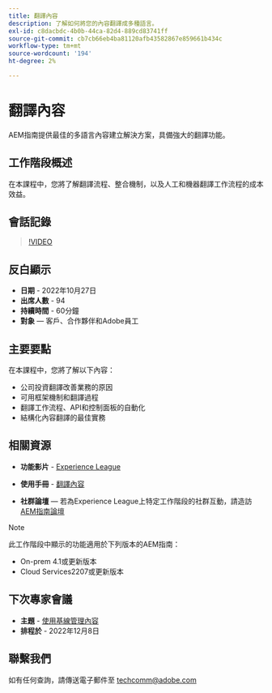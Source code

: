 ```yaml
---
title: 翻譯內容
description: 了解如何將您的內容翻譯成多種語言。
exl-id: c8dacbdc-4b0b-44ca-82d4-889cd83741ff
source-git-commit: cb7cb66eb4ba81120afb43582867e859661b434c
workflow-type: tm+mt
source-wordcount: '194'
ht-degree: 2%

---
```


# 翻譯內容

AEM指南提供最佳的多語言內容建立解決方案，具備強大的翻譯功能。

## 工作階段概述

在本課程中，您將了解翻譯流程、整合機制，以及人工和機器翻譯工作流程的成本效益。

## 會話記錄

>[!VIDEO](https://video.tv.adobe.com/v/3414140/translation-aem-guides?quality=12&learn=on)

## 反白顯示

- **日期** - 2022年10月27日
- **出席人數** - 94
- **持續時間** - 60分鐘
- **對象**  — 客戶、合作夥伴和Adobe員工

## 主要要點

在本課程中，您將了解以下內容：
- 公司投資翻譯改善業務的原因
- 可用框架機制和翻譯過程
- 翻譯工作流程、API和控制面板的自動化
- 結構化內容翻譯的最佳實務

## 相關資源

- **功能影片** -  [Experience League](https://experienceleague.adobe.com/docs/experience-manager-guides-learn/videos/advanced-user-guide/overview.html?lang=en)

- **使用手冊** - [翻譯內容](https://help.adobe.com/en_US/xml-documentation-for-adobe-experience-manager/index.html#t=DXML-master-map%2Ftranslation.html)

- **社群論壇**  — 若為Experience League上特定工作階段的社群互動，請造訪 [AEM指南論壇](https://experienceleaguecommunities.adobe.com/t5/experience-manager-guides/bd-p/xml-documentation-discussions)

>[!NOTE]
>
> 此工作階段中顯示的功能適用於下列版本的AEM指南：
> - On-prem 4.1或更新版本
> - Cloud Services2207或更新版本


## 下次專家會議

- **主題** - [使用基線管理內容](baselines-dec22.md)
- **排程於** - 2022年12月8日

## 聯繫我們

如有任何查詢，請傳送電子郵件至 <techcomm@adobe.com>
